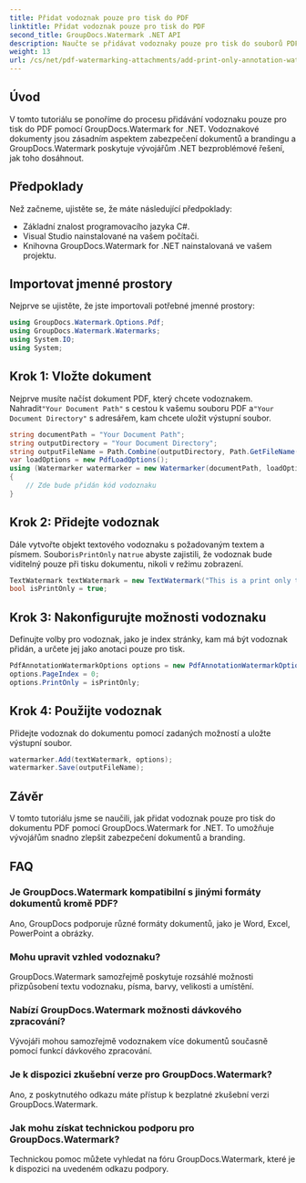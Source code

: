 ```yaml
---
title: Přidat vodoznak pouze pro tisk do PDF
linktitle: Přidat vodoznak pouze pro tisk do PDF
second_title: GroupDocs.Watermark .NET API
description: Naučte se přidávat vodoznaky pouze pro tisk do souborů PDF pomocí GroupDocs.Watermark for .NET. Vylepšete zabezpečení dokumentů a branding bez námahy.
weight: 13
url: /cs/net/pdf-watermarking-attachments/add-print-only-annotation-watermark-pdf/
---
```

## Úvod
V tomto tutoriálu se ponoříme do procesu přidávání vodoznaku pouze pro tisk do PDF pomocí GroupDocs.Watermark for .NET. Vodoznakové dokumenty jsou zásadním aspektem zabezpečení dokumentů a brandingu a GroupDocs.Watermark poskytuje vývojářům .NET bezproblémové řešení, jak toho dosáhnout.
## Předpoklady
Než začneme, ujistěte se, že máte následující předpoklady:
- Základní znalost programovacího jazyka C#.
- Visual Studio nainstalované na vašem počítači.
- Knihovna GroupDocs.Watermark for .NET nainstalovaná ve vašem projektu.

## Importovat jmenné prostory
Nejprve se ujistěte, že jste importovali potřebné jmenné prostory:
```csharp
using GroupDocs.Watermark.Options.Pdf;
using GroupDocs.Watermark.Watermarks;
using System.IO;
using System;
```
## Krok 1: Vložte dokument
 Nejprve musíte načíst dokument PDF, který chcete vodoznakem. Nahradit`"Your Document Path"` s cestou k vašemu souboru PDF a`"Your Document Directory"` s adresářem, kam chcete uložit výstupní soubor.
```csharp
string documentPath = "Your Document Path";
string outputDirectory = "Your Document Directory";
string outputFileName = Path.Combine(outputDirectory, Path.GetFileName(documentPath));
var loadOptions = new PdfLoadOptions();
using (Watermarker watermarker = new Watermarker(documentPath, loadOptions))
{
    // Zde bude přidán kód vodoznaku
}
```
## Krok 2: Přidejte vodoznak
Dále vytvořte objekt textového vodoznaku s požadovaným textem a písmem. Soubor`isPrintOnly` na`true` abyste zajistili, že vodoznak bude viditelný pouze při tisku dokumentu, nikoli v režimu zobrazení.
```csharp
TextWatermark textWatermark = new TextWatermark("This is a print only test watermark. It won't appear in view mode.", new Font("Arial", 8));
bool isPrintOnly = true;
```
## Krok 3: Nakonfigurujte možnosti vodoznaku
Definujte volby pro vodoznak, jako je index stránky, kam má být vodoznak přidán, a určete jej jako anotaci pouze pro tisk.
```csharp
PdfAnnotationWatermarkOptions options = new PdfAnnotationWatermarkOptions();
options.PageIndex = 0;
options.PrintOnly = isPrintOnly;
```
## Krok 4: Použijte vodoznak
Přidejte vodoznak do dokumentu pomocí zadaných možností a uložte výstupní soubor.
```csharp
watermarker.Add(textWatermark, options);
watermarker.Save(outputFileName);
```

## Závěr
V tomto tutoriálu jsme se naučili, jak přidat vodoznak pouze pro tisk do dokumentu PDF pomocí GroupDocs.Watermark for .NET. To umožňuje vývojářům snadno zlepšit zabezpečení dokumentů a branding.
## FAQ
### Je GroupDocs.Watermark kompatibilní s jinými formáty dokumentů kromě PDF?
Ano, GroupDocs podporuje různé formáty dokumentů, jako je Word, Excel, PowerPoint a obrázky.
### Mohu upravit vzhled vodoznaku?
GroupDocs.Watermark samozřejmě poskytuje rozsáhlé možnosti přizpůsobení textu vodoznaku, písma, barvy, velikosti a umístění.
### Nabízí GroupDocs.Watermark možnosti dávkového zpracování?
Vývojáři mohou samozřejmě vodoznakem více dokumentů současně pomocí funkcí dávkového zpracování.
### Je k dispozici zkušební verze pro GroupDocs.Watermark?
Ano, z poskytnutého odkazu máte přístup k bezplatné zkušební verzi GroupDocs.Watermark.
### Jak mohu získat technickou podporu pro GroupDocs.Watermark?
Technickou pomoc můžete vyhledat na fóru GroupDocs.Watermark, které je k dispozici na uvedeném odkazu podpory.